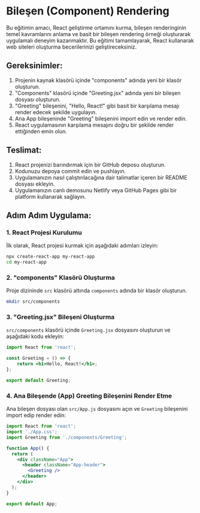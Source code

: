 # Bileşen (Component) Rendering


Bu eğitimin amacı, React geliştirme ortamını kurma, bileşen renderinginin temel kavramlarını anlama ve basit bir bileşen rendering örneği oluşturarak uygulamalı deneyim kazanmaktır. Bu eğitimi tamamlayarak, React kullanarak web siteleri oluşturma becerilerinizi geliştireceksiniz.

## **Gereksinimler:**

1. Projenin kaynak klasörü içinde "components" adında yeni bir klasör oluşturun.
2. "Components" klasörü içinde "Greeting.jsx" adında yeni bir bileşen dosyası oluşturun.
3. "Greeting" bileşenini, "Hello, React!" gibi basit bir karşılama mesajı render edecek şekilde uygulayın.
4. Ana App bileşeninde "Greeting" bileşenini import edin ve render edin.
5. React uygulamasının karşılama mesajını doğru bir şekilde render ettiğinden emin olun.

## **Teslimat:**

1. React projenizi barındırmak için bir GitHub deposu oluşturun.
2. Kodunuzu depoya commit edin ve pushlayın.
3. Uygulamanızın nasıl çalıştırılacağına dair talimatlar içeren bir README dosyası ekleyin.
4. Uygulamanızın canlı demosunu Netlify veya GitHub Pages gibi bir platform kullanarak sağlayın.

## **Adım Adım Uygulama:**

### 1. React Projesi Kurulumu

İlk olarak, React projesi kurmak için aşağıdaki adımları izleyin:

```bash
npx create-react-app my-react-app
cd my-react-app
```

### 2. "components" Klasörü Oluşturma

Proje dizininde `src` klasörü altında `components` adında bir klasör oluşturun.

```bash
mkdir src/components
```

### 3. "Greeting.jsx" Bileşeni Oluşturma

`src/components` klasörü içinde `Greeting.jsx` dosyasını oluşturun ve aşağıdaki kodu ekleyin:

```jsx
import React from 'react';

const Greeting = () => {
    return <h1>Hello, React!</h1>;
};

export default Greeting;
```

### 4. Ana Bileşende (App) Greeting Bileşenini Render Etme

Ana bileşen dosyası olan `src/App.js` dosyasını açın ve `Greeting` bileşenini import edip render edin:

```jsx
import React from 'react';
import './App.css';
import Greeting from './components/Greeting';

function App() {
  return (
    <div className="App">
      <header className="App-header">
        <Greeting />
      </header>
    </div>
  );
}

export default App;
```


